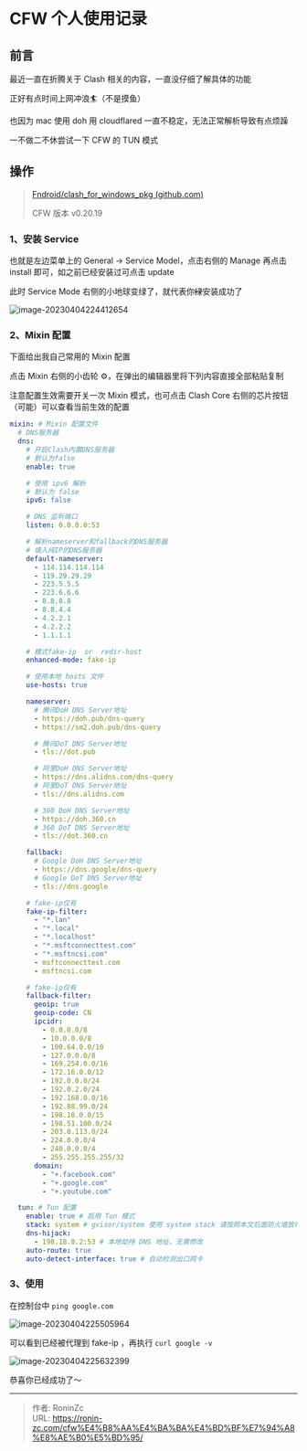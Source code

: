 # CFW 个人使用记录


## 前言

最近一直在折腾关于 Clash 相关的内容，一直没仔细了解具体的功能

正好有点时间上网冲浪🏄（不是摸鱼）

也因为 mac 使用 doh 用 cloudflared 一直不稳定，无法正常解析导致有点烦躁

一不做二不休尝试一下 CFW 的 TUN 模式

## 操作

> [Fndroid/clash_for_windows_pkg (github.com)](https://github.com/Fndroid/clash_for_windows_pkg)
>
> CFW 版本 v0.20.19 

### 1、安装 Service

也就是左边菜单上的 General -> Service Model，点击右侧的 Manage 再点击 install 即可，如之前已经安装过可点击 update

此时 Service Mode 右侧的小地球变绿了，就代表你~~绿~~安装成功了

![image-20230404224412654](https://lsky.ronin-zc.com/i/2023/04/04/642c37bdd37e1.png)

### 2、Mixin 配置

下面给出我自己常用的 Mixin 配置

点击 Mixin 右侧的小齿轮 ⚙️，在弹出的编辑器里将下列内容直接全部粘贴复制

注意配置生效需要开关一次 Mixin 模式，也可点击 Clash Core 右侧的芯片按钮（可能）可以查看当前生效的配置

```yaml
mixin: # Mixin 配置文件
  # DNS服务器
  dns:
    # 开启Clash内置DNS服务器
    # 默认为false
    enable: true

    # 使用 ipv6 解析
    # 默认为 false
    ipv6: false

    # DNS 监听端口
    listen: 0.0.0.0:53

    # 解析nameserver和fallback的DNS服务器
    # 填入纯IP的DNS服务器
    default-nameserver:
      - 114.114.114.114
      - 119.29.29.29
      - 223.5.5.5
      - 223.6.6.6
      - 8.8.8.8
      - 8.8.4.4
      - 4.2.2.1
      - 4.2.2.2
      - 1.1.1.1

    # 模式fake-ip  or  redir-host
    enhanced-mode: fake-ip

    # 使用本地 hosts 文件
    use-hosts: true

    nameserver:
      # 腾讯DoH DNS Server地址
      - https://doh.pub/dns-query
      - https://sm2.doh.pub/dns-query

      # 腾讯DoT DNS Server地址
      - tls://dot.pub

      # 阿里DoH DNS Server地址
      - https://dns.alidns.com/dns-query
      # 阿里DoT DNS Server地址
      - tls://dns.alidns.com

      # 360 DoH DNS Server地址
      - https://doh.360.cn
      # 360 DoT DNS Server地址
      - tls://dot.360.cn

    fallback:
      # Google DoH DNS Server地址
      - https://dns.google/dns-query
      # Google DoT DNS Server地址
      - tls://dns.google

    # fake-ip仅有
    fake-ip-filter:
      - "*.lan"
      - "*.local"
      - "*.localhost"
      - "*.msftconnecttest.com"
      - "*.msftncsi.com"
      - msftconnecttest.com
      - msftncsi.com

    # fake-ip仅有
    fallback-filter:
      geoip: true
      geoip-code: CN
      ipcidr:
        - 0.0.0.0/8
        - 10.0.0.0/8
        - 100.64.0.0/10
        - 127.0.0.0/8
        - 169.254.0.0/16
        - 172.16.0.0/12
        - 192.0.0.0/24
        - 192.0.2.0/24
        - 192.168.0.0/16
        - 192.88.99.0/24
        - 198.18.0.0/15
        - 198.51.100.0/24
        - 203.0.113.0/24
        - 224.0.0.0/4
        - 240.0.0.0/4
        - 255.255.255.255/32
      domain:
        - "+.facebook.com"
        - "+.google.com"
        - "+.youtube.com"

  tun: # Tun 配置
    enable: true # 启用 Tun 模式
    stack: system # gvisor/system 使用 system stack 请按照本文后面防火墙放行程序
    dns-hijack:
      - 198.18.0.2:53 # 本地劫持 DNS 地址，无需修改
    auto-route: true
    auto-detect-interface: true # 自动检测出口网卡

```

### 3、使用

在控制台中 `ping google.com`

![image-20230404225505964](https://lsky.ronin-zc.com/i/2023/04/04/642c3a4aa85e8.png)

可以看到已经被代理到 fake-ip ，再执行 `curl google -v`

![image-20230404225632399](https://lsky.ronin-zc.com/i/2023/04/04/642c3aa11788b.png)

恭喜你已经成功了～


---

> 作者: RoninZc  
> URL: https://ronin-zc.com/cfw%E4%B8%AA%E4%BA%BA%E4%BD%BF%E7%94%A8%E8%AE%B0%E5%BD%95/  


